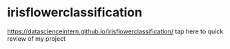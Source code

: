 # irisflowerclassification
https://datascienceintern.github.io/irisflowerclassification/        tap here to quick review of my project
